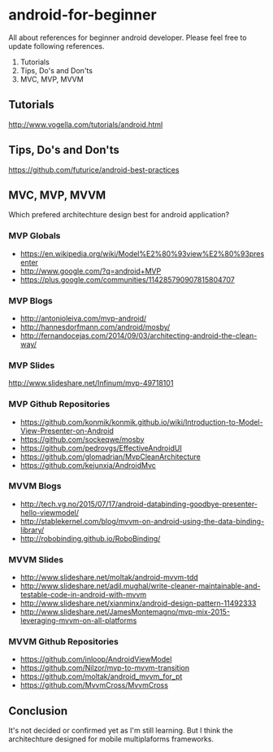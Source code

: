 # android-for-beginner

All about references for beginner android developer.
Please feel free to update following references.

1. Tutorials
2. Tips, Do's and Don'ts
3. MVC, MVP, MVVM

## Tutorials

http://www.vogella.com/tutorials/android.html

## Tips, Do's and Don'ts

https://github.com/futurice/android-best-practices

## MVC, MVP, MVVM

Which prefered architechture design best for android application?

### MVP Globals

* https://en.wikipedia.org/wiki/Model%E2%80%93view%E2%80%93presenter
* http://www.google.com/?q=android+MVP
* https://plus.google.com/communities/114285790907815804707

### MVP Blogs

* http://antonioleiva.com/mvp-android/
* http://hannesdorfmann.com/android/mosby/
* http://fernandocejas.com/2014/09/03/architecting-android-the-clean-way/

### MVP Slides

http://www.slideshare.net/Infinum/mvp-49718101

### MVP Github Repositories

* https://github.com/konmik/konmik.github.io/wiki/Introduction-to-Model-View-Presenter-on-Android
* https://github.com/sockeqwe/mosby
* https://github.com/pedrovgs/EffectiveAndroidUI
* https://github.com/glomadrian/MvpCleanArchitecture
* https://github.com/kejunxia/AndroidMvc

### MVVM Blogs

* http://tech.vg.no/2015/07/17/android-databinding-goodbye-presenter-hello-viewmodel/
* http://stablekernel.com/blog/mvvm-on-android-using-the-data-binding-library/
* http://robobinding.github.io/RoboBinding/

### MVVM Slides

* http://www.slideshare.net/moltak/android-mvvm-tdd
* http://www.slideshare.net/adil.mughal/write-cleaner-maintainable-and-testable-code-in-android-with-mvvm
* http://www.slideshare.net/xianminx/android-design-pattern-11492333
* http://www.slideshare.net/JamesMontemagno/mvp-mix-2015-leveraging-mvvm-on-all-platforms

### MVVM Github Repositories

* https://github.com/inloop/AndroidViewModel
* https://github.com/Nilzor/mvp-to-mvvm-transition
* https://github.com/moltak/android_mvvm_for_pt
* https://github.com/MvvmCross/MvvmCross

## Conclusion

It's not decided or confirmed yet as I'm still learning.
But I think the architechture designed for mobile multiplaforms frameworks.

